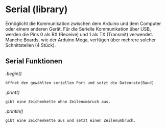 # Serial (library)
 
Ermöglicht die Kommunikation zwischen dem Arduino und dem Computer oder einem anderen Gerät.
Für die Serielle Kommunikation über USB, werden die Pins 0 als RX (Receive) und 1 als TX (Transmit) verwendet. 
Manche Boards, wie der Arduino Mega, verfügen über mehrere solcher Schnittstellen (4 Stück).
   
## Serial Funktionen
*.begin()*

    öffnet den gewählten seriellen Port und setzt die Datenrate(Baud). 
   
*.print()* 

    gibt eine Zeichenkette ohne Zeilenumbruch aus.
  
*.println()* 

    gibt eine Zeichenkette aus und setzt einen Zeilenumbruch.